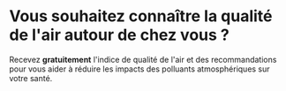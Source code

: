 # **Vous souhaitez connaître la qualité de l'air autour de chez vous ?**

Recevez **gratuitement** l'indice de qualité de l'air et des recommandations pour vous aider à réduire les impacts des polluants atmosphériques sur votre santé.
